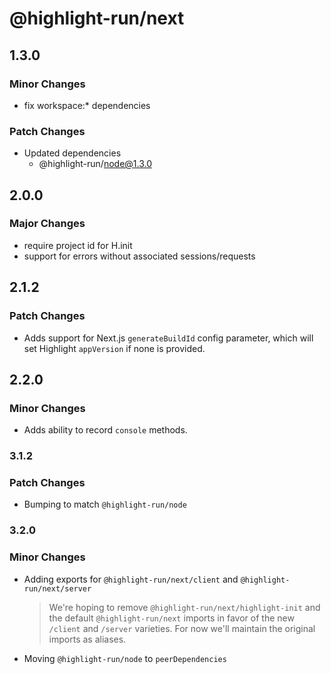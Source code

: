 # @highlight-run/next

## 1.3.0

### Minor Changes

-   fix workspace:\* dependencies

### Patch Changes

-   Updated dependencies
    -   @highlight-run/node@1.3.0

## 2.0.0

### Major Changes

-   require project id for H.init
-   support for errors without associated sessions/requests

## 2.1.2

### Patch Changes

-   Adds support for Next.js `generateBuildId` config parameter, which will set Highlight `appVersion` if none is provided.

## 2.2.0

### Minor Changes

-   Adds ability to record `console` methods.

### 3.1.2

### Patch Changes

- Bumping to match `@highlight-run/node`

### 3.2.0

### Minor Changes

- Adding exports for `@highlight-run/next/client` and `@highlight-run/next/server`
    > We're hoping to remove `@highlight-run/next/highlight-init` and the default `@highlight-run/next` imports in favor of the new `/client` and `/server` varieties. For now we'll maintain the original imports as aliases.
- Moving `@highlight-run/node` to `peerDependencies`
